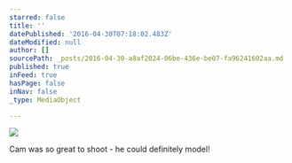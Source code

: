 ```yaml
---
starred: false
title: ''
datePublished: '2016-04-30T07:18:02.483Z'
dateModified: null
author: []
sourcePath: _posts/2016-04-30-a8af2024-06be-436e-be07-fa96241602aa.md
published: true
inFeed: true
hasPage: false
inNav: false
_type: MediaObject

---
```

![](https://the-grid-user-content.s3-us-west-2.amazonaws.com/1e238a61-846d-44a8-941b-d18a448005ed.jpg)

Cam was so great to shoot - he could definitely model!